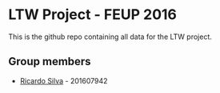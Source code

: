 # LTW Project - FEUP 2016
This is the github repo containing all data for the LTW project.

## Group members
* [Ricardo Silva](https://github.com/ricsilva93) - 201607942